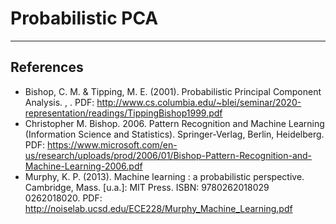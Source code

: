 # Probabilistic PCA

---

## References

- Bishop, C. M. & Tipping, M. E. (2001). Probabilistic Principal Component Analysis. , . PDF: http://www.cs.columbia.edu/~blei/seminar/2020-representation/readings/TippingBishop1999.pdf
- Christopher M. Bishop. 2006. Pattern Recognition and Machine Learning (Information Science and Statistics). Springer-Verlag, Berlin, Heidelberg. PDF: https://www.microsoft.com/en-us/research/uploads/prod/2006/01/Bishop-Pattern-Recognition-and-Machine-Learning-2006.pdf
- Murphy, K. P. (2013). Machine learning : a probabilistic perspective. Cambridge, Mass. [u.a.]: MIT Press. ISBN: 9780262018029 0262018020. PDF: http://noiselab.ucsd.edu/ECE228/Murphy_Machine_Learning.pdf
